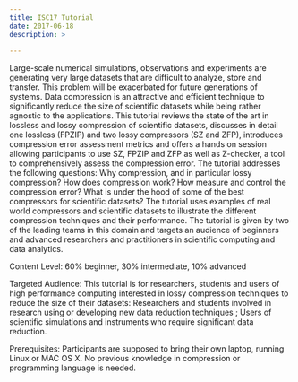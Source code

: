 ```yaml
---
title: ISC17 Tutorial
date: 2017-06-18
description: >
    
---
```


Large-scale numerical simulations, observations and experiments are generating very large datasets that are difficult to analyze, store and transfer. This problem will be exacerbated for future generations of systems. Data compression is an attractive and efficient technique to significantly reduce the size of scientific datasets while being rather agnostic to the applications. This tutorial reviews the state of the art in lossless and lossy compression of scientific datasets, discusses in detail one lossless (FPZIP) and two lossy compressors (SZ and ZFP), introduces compression error assessment metrics and offers a hands on session allowing participants to use SZ, FPZIP and ZFP as well as Z-checker, a tool to comprehensively assess the compression error. The tutorial addresses the following questions: Why compression, and in particular lossy compression? How does compression work? How measure and control the compression error? What is under the hood of some of the best compressors for scientific datasets? The tutorial uses examples of real world compressors and scientific datasets to illustrate the different compression techniques and their performance. The tutorial is given by two of the leading teams in this domain and targets an audience of beginners and advanced researchers and practitioners in scientific computing and data analytics. 

Content Level:
60% beginner, 30% intermediate, 10% advanced  

Targeted Audience:
This tutorial is for researchers, students and users of high performance computing interested in lossy compression techniques to reduce the size of their datasets: Researchers and students involved in research using or developing new data reduction techniques ; Users of scientific simulations and instruments who require significant data reduction.

Prerequisites: 
Participants are supposed to bring their own laptop, running Linux or MAC OS X. No previous knowledge in compression or programming language is needed.

